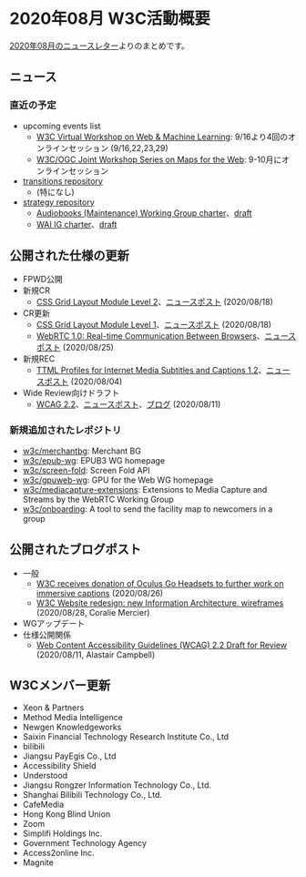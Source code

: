# 2020年08月 W3C活動概要

[2020年08月のニュースレター](https://lists.w3.org/Archives/Public/w3c-announce/2020JulSep/subject.html)よりのまとめです。

## ニュース


### 直近の予定

* upcoming events list
  * [W3C Virtual Workshop on Web & Machine Learning](https://www.w3.org/2020/06/machine-learning-workshop/): 9/16より4回のオンラインセッション (9/16,22,23,29)
  * [W3C/OGC Joint Workshop Series on Maps for the Web](https://www.w3.org/2020/maps/): 9-10月にオンラインセッション
* [transitions repository](https://github.com/w3c/transitions/issues)
  * (特になし)
* [strategy repository](https://github.com/w3c/strategy/issues)
  * [Audiobooks (Maintenance) Working Group charter](https://github.com/w3c/strategy/issues/229)、[draft](https://w3c.github.io/audiobooks-wg-charter/)
  * [WAI IG charter](https://github.com/w3c/strategy/issues/228)、[draft](https://www.w3.org/WAI/IG/20200804.html)

## 公開された仕様の更新

* FPWD公開
* 新規CR
  * [CSS Grid Layout Module Level 2](https://www.w3.org/TR/2020/CR-css-grid-2-20200818/)、[ニュースポスト](https://www.w3.org/blog/news/archives/8662) (2020/08/18)
* CR更新
  * [CSS Grid Layout Module Level 1](https://www.w3.org/TR/2020/CR-css-grid-1-20200818/)、[ニュースポスト](https://www.w3.org/blog/news/archives/8662) (2020/08/18)
  * [WebRTC 1.0: Real-time Communication Between Browsers](https://www.w3.org/TR/2020/CR-webrtc-20200825/)、[ニュースポスト](https://www.w3.org/blog/news/archives/8666) (2020/08/25)
* 新規REC
  * [TTML Profiles for Internet Media Subtitles and Captions 1.2](https://www.w3.org/TR/2020/REC-ttml-imsc1.2-20200804/)、[ニュースポスト](https://www.w3.org/blog/news/archives/8656) (2020/08/04)
* Wide Review向けドラフト
  * [WCAG 2.2](https://www.w3.org/TR/2020/WD-WCAG22-20200811/)、[ニュースポスト](https://www.w3.org/blog/news/archives/8659)、[ブログ](https://www.w3.org/blog/2020/08/wcag22-wide-review/) (2020/08/11)

### 新規追加されたレポジトリ

* [w3c/merchantbg](https://github.com/w3c/merchantbg): Merchant BG
* [w3c/epub-wg](https://github.com/w3c/epub-wg): EPUB3 WG homepage
* [w3c/screen-fold](https://github.com/w3c/screen-fold): Screen Fold API
* [w3c/gpuweb-wg](https://github.com/w3c/gpuweb-wg): GPU for the Web WG homepage
* [w3c/mediacapture-extensions](https://github.com/w3c/mediacapture-extensions): Extensions to Media Capture and Streams by the WebRTC Working Group
* [w3c/onboarding](https://github.com/w3c/onboarding): A tool to send the facility map to newcomers in a group

## 公開されたブログポスト

* 一般
  * [W3C receives donation of Oculus Go Headsets to further work on immersive captions](https://www.w3.org/blog/news/archives/8604) (2020/08/26)
  * [W3C Website redesign: new Information Architecture, wireframes](https://www.w3.org/blog/2020/08/w3c-website-redesign-new-information-architecture-wireframes/) (2020/08/28, Coralie Mercier)
* WGアップデート
* 仕様公開関係
  * [Web Content Accessibility Guidelines (WCAG) 2.2 Draft for Review](https://www.w3.org/blog/2020/08/wcag22-wide-review/) (2020/08/11, Alastair Campbell)

## W3Cメンバー更新

* Xeon & Partners
* Method Media Intelligence
* Newgen Knowledgeworks
* Saixin Financial Technology Research Institute Co., Ltd
* bilibili
* Jiangsu PayEgis Co., Ltd
* Accessibility Shield
* Understood
* Jiangsu Rongzer Information Technology Co., Ltd.
* Shanghai Bilibili Technology Co., Ltd.
* CafeMedia
* Hong Kong Blind Union
* Zoom
* Simplifi Holdings Inc.
* Government Technology Agency
* Access2online Inc.
* Magnite
